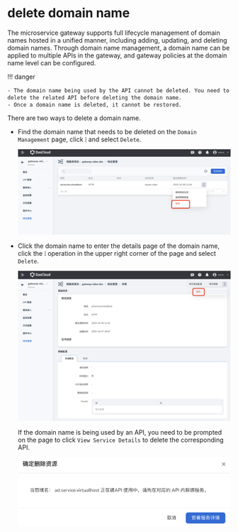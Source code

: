 # delete domain name

The microservice gateway supports full lifecycle management of domain names hosted in a unified manner, including adding, updating, and deleting domain names. Through domain name management, a domain name can be applied to multiple APIs in the gateway, and gateway policies at the domain name level can be configured.

!!! danger

    - The domain name being used by the API cannot be deleted. You need to delete the related API before deleting the domain name.
    - Once a domain name is deleted, it cannot be restored.

There are two ways to delete a domain name.

- Find the domain name that needs to be deleted on the `Domain Management` page, click **`ⵗ`** and select `Delete`.

    ![Delete on list page](imgs/delete-domain-1.png)

- Click the domain name to enter the details page of the domain name, click the **`ⵗ`** operation in the upper right corner of the page and select `Delete`.

    ![Delete on the details page](imgs/delete-domain-2.png)

    If the domain name is being used by an API, you need to be prompted on the page to click `View Service Details` to delete the corresponding API. <!--Update the description after the ui is updated-->

    ![Delete on the details page](imgs/delete-domain-3.png)